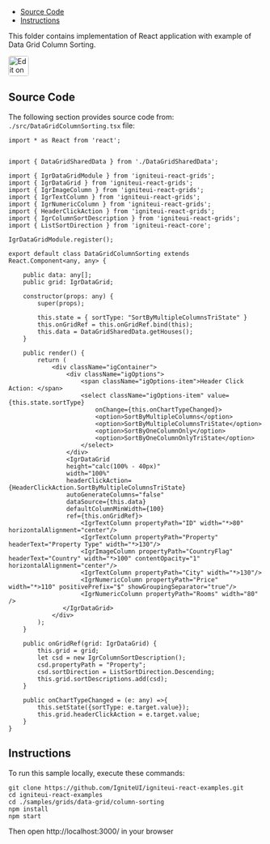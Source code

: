 <!-- NOTE: do not change this file because it will be auto re-generated from template file: -->
<!-- https://github.com/IgniteUI/igniteui-react-examples/tree/master/templates/sample/ReadMe.md -->

<!-- ## Table of Contents -->
<!-- - [Sample Preview](#Sample-Preview) -->
- [Source Code](#Source-Code)
- [Instructions](#Instructions)

This folder contains implementation of React application with example of Data Grid Column Sorting.
<!-- in the Data Grid component -->
<!-- [Data Grid](https://infragistics.com/Reactsite/components/data-grid.html) -->

<html lang="en" xmlns="http://www.w3.org/1999/xhtml">
    <body>
        <a target="_blank" href="https://codesandbox.io/s/github/IgniteUI/igniteui-react-examples/tree/master/samples/grids/data-grid/column-sorting?fontsize=14&hidenavigation=1&theme=dark&view=preview&file=/src/DataGridColumnSorting.tsx" rel="noopener noreferrer">
            <img height="40px" style="border-radius: 0.25rem" alt="Edit on CodeSandbox" src="https://static.infragistics.com/xplatform/images/sandbox/code.png"/>
        </a>
        <!-- <a target="_blank"
href="https://codesandbox.io/s/github/IgniteUI/igniteui-react-examples/tree/master/samples/maps/geo-map/binding-csv-points?fontsize=14&hidenavigation=1&theme=dark&view=preview">
            <img alt="Edit Sample" src="https://codesandbox.io/static/img/play-codesandbox.svg"/>
        </a> -->
        <!-- <a target="_blank" style="margin-left: 0.5rem"
href="https://codesandbox.io/embed/github/IgniteUI/igniteui-react-examples/tree/master/samples/grids/data-grid/column-sorting?fontsize=14&hidenavigation=1&theme=dark&view=preview&file=/src/DataGridColumnSorting.tsx">
            <img height="40px" style="border-radius: 5px" alt="View on CodeSandbox" src="https://static.infragistics.com/xplatform/images/sandbox/view.png"/>
        </a> -->
        <!-- <a target="_blank"
href="https://codesandbox.io/embed/github/IgniteUI/igniteui-react-examples/tree/master/samples/maps/geo-map/binding-csv-points?fontsize=14&hidenavigation=1&theme=dark&view=preview">
            <img alt="View on CodeSandbox" src="https://static.infragistics.com/xplatform/images/sandbox/view.png"/>
        </a>
https://codesandbox.io/embed/react-treemap-overview-rtb45
https://codesandbox.io/static/img/play-codesandbox.svg
https://codesandbox.io/embed/react-treemap-overview-rtb45?view=browser -->
    </body>
</html>

<!-- ## Sample Preview -->

<!-- <iframe
  src="https://codesandbox.io/embed/github/IgniteUI/igniteui-react-examples/tree/master/samples/grids/data-grid/column-sorting?fontsize=14&hidenavigation=1&theme=dark&view=preview&file=/src/DataGridColumnSorting.tsx"
  style="width:100%; height:400px; border:0; border-radius: 4px; overflow:hidden;"
  allow="accelerometer; ambient-light-sensor; camera; encrypted-media; geolocation; gyroscope; hid; microphone; midi; payment; usb; vr"
  sandbox="allow-forms allow-modals allow-popups allow-presentation allow-same-origin allow-scripts"
></iframe> -->

## Source Code

The following section provides source code from:
`./src/DataGridColumnSorting.tsx` file:

```tsx
import * as React from 'react';


import { DataGridSharedData } from './DataGridSharedData';

import { IgrDataGridModule } from 'igniteui-react-grids';
import { IgrDataGrid } from 'igniteui-react-grids';
import { IgrImageColumn } from 'igniteui-react-grids';
import { IgrTextColumn } from 'igniteui-react-grids';
import { IgrNumericColumn } from 'igniteui-react-grids';
import { HeaderClickAction } from 'igniteui-react-grids';
import { IgrColumnSortDescription } from 'igniteui-react-grids';
import { ListSortDirection } from 'igniteui-react-core';

IgrDataGridModule.register();

export default class DataGridColumnSorting extends React.Component<any, any> {

    public data: any[];
    public grid: IgrDataGrid;

    constructor(props: any) {
        super(props);

        this.state = { sortType: "SortByMultipleColumnsTriState" }
        this.onGridRef = this.onGridRef.bind(this);
        this.data = DataGridSharedData.getHouses();
    }

    public render() {
        return (
            <div className="igContainer">
                <div className="igOptions">
                    <span className="igOptions-item">Header Click Action: </span>
                    <select className="igOptions-item" value={this.state.sortType}
                        onChange={this.onChartTypeChanged}>
                        <option>SortByMultipleColumns</option>
                        <option>SortByMultipleColumnsTriState</option>
                        <option>SortByOneColumnOnly</option>
                        <option>SortByOneColumnOnlyTriState</option>
                    </select>
                </div>
                <IgrDataGrid
                height="calc(100% - 40px)"
                width="100%"
                headerClickAction={HeaderClickAction.SortByMultipleColumnsTriState}
                autoGenerateColumns="false"
                dataSource={this.data}
                defaultColumnMinWidth={100}
                ref={this.onGridRef}>
                    <IgrTextColumn propertyPath="ID" width="*>80" horizontalAlignment="center"/>
                    <IgrTextColumn propertyPath="Property" headerText="Property Type" width="*>130"/>
                    <IgrImageColumn propertyPath="CountryFlag" headerText="Country" width="*>100" contentOpacity="1" horizontalAlignment="center"/>
                    <IgrTextColumn propertyPath="City" width="*>130"/>
                    <IgrNumericColumn propertyPath="Price" width="*>110" positivePrefix="$" showGroupingSeparator="true"/>
                    <IgrNumericColumn propertyPath="Rooms" width="80" />
               </IgrDataGrid>
            </div>
        );
    }

    public onGridRef(grid: IgrDataGrid) {
        this.grid = grid;
        let csd = new IgrColumnSortDescription();
        csd.propertyPath = "Property";
        csd.sortDirection = ListSortDirection.Descending;
        this.grid.sortDescriptions.add(csd);
    }

    public onChartTypeChanged = (e: any) =>{
        this.setState({sortType: e.target.value});
        this.grid.headerClickAction = e.target.value;
    }
}
```

## Instructions
To run this sample locally, execute these commands:

```
git clone https://github.com/IgniteUI/igniteui-react-examples.git
cd igniteui-react-examples
cd ./samples/grids/data-grid/column-sorting
npm install
npm start

```

Then open http://localhost:3000/ in your browser

